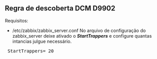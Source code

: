 ## Regra de descoberta DCM D9902

Requisitos:
- /etc/zabbix/zabbix_server.conf
No arquivo de configuração do zabbix_server deixe ativado o ***StartTrappers*** e configure quantas intancias julgue necessário.
<pre> StartTrappers= 20 </pre>
